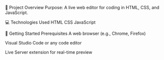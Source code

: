 📜 Project Overview
Purpose: A live web editor for coding in HTML, CSS, and JavaScript.

💻 Technologies Used
HTML
CSS
JavaScript

🚀 Getting Started Prerequisites
A web browser (e.g., Chrome, Firefox)

Visual Studio Code or any code editor

Live Server extension for real-time preview
